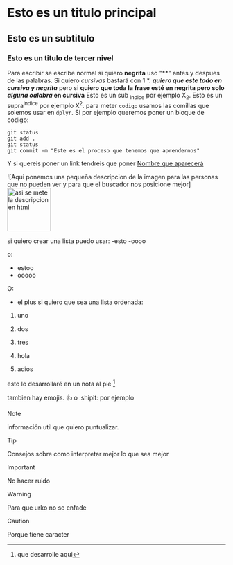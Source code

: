 # Esto es un titulo principal
## Esto es un subtitulo
### Esto es un titulo de tercer nivel

Para escribir se escribe normal si quiero **negrita** uso "**" antes y despues de las palabras. Si quiero *cursivas* bastará con 1 *.
***quiero que este todo en cursiva y negrita*** pero si **quiero que toda la frase esté en negrita pero solo _alguna oalabra_ en cursiva**
Esto es un sub <sub>indice</sub> por ejemplo X<sub>2</sub>.
Esto es un supra<sup>indice</sup> por ejemplo X<sup>2</sup>.
para meter `codigo` usamos las comillas que solemos usar en `dplyr`. Si por ejemplo queremos poner un bloque de codigo:
```
git status
git add .
git status
git commit -m "Este es el proceso que tenemos que aprendernos"
```
Y si quereis poner un link tendreis que poner [Nombre que aparecerá](hhtps://leonardo.ai/faq/)

![Aqui ponemos una pequeña descripcion de la imagen para las personas que no pueden ver y para que el buscador nos posicione mejor]
<img src="https://i.pinimg.com/originals/78/b5/1a/78b51a2f0ae5732089c6d282c55df4ca.jpg" alt="asi se mete la descripcion en html" width="100" height="100">

si quiero crear una lista puedo usar:
-esto
-oooo

o:
* estoo
* ooooo

O:
+ el plus
si quiero que sea una lista ordenada:
1. uno
2. dos
3. tres

121. hola
122. adios

esto lo desarrollaré en un nota al pie [^1]
[^1]: que desarrolle aqui

tambien hay emojis. :+1: o :shipit: por ejemplo

>[!NOTE]
>información util que quiero puntualizar.

>[!TIP]
>Consejos sobre como interpretar mejor lo que sea mejor

>[!IMPORTANT]
>No hacer ruido

>[!WARNING]
>Para que urko no se enfade

>[!CAUTION]
>Porque tiene caracter

